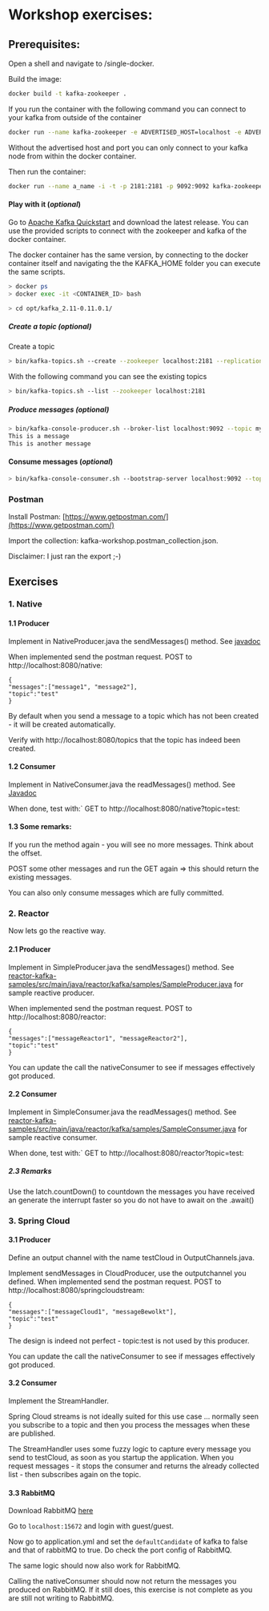 
# Workshop exercises:




## Prerequisites: 

Open a shell and navigate to /single-docker.

Build the image: 
```bash
docker build -t kafka-zookeeper .
```

If you run the container with the following command you can connect to your kafka from outside of the container
```bash
docker run --name kafka-zookeeper -e ADVERTISED_HOST=localhost -e ADVERTISED_PORT=9092 -i -t -p 2181:2181 -p 9092:9092 kafka-zookeeper
```

Without the advertised host and port you can only connect to your kafka node from within the docker container.

Then run the container:
```bash
docker run --name a_name -i -t -p 2181:2181 -p 9092:9092 kafka-zookeeper
```

#### Play with it (*optional*)

Go to [Apache Kafka Quickstart](https://kafka.apache.org/quickstart) and download the latest release.
You can use the provided scripts to connect with the zookeeper and kafka of the docker container.

The docker container has the same version, by connecting to the docker container itself and navigating the the KAFKA_HOME folder you can execute the same scripts.
```bash
> docker ps
> docker exec -it <CONTAINER_ID> bash

> cd opt/kafka_2.11-0.11.0.1/
```


##### Create a topic (*optional*)
Create a topic
```bash
> bin/kafka-topics.sh --create --zookeeper localhost:2181 --replication-factor 1 --partitions 1 --topic mytest
```

With the following command you can see the existing topics
```bash
> bin/kafka-topics.sh --list --zookeeper localhost:2181
```


##### Produce messages (*optional*)


```bash
> bin/kafka-console-producer.sh --broker-list localhost:9092 --topic mytest
This is a message
This is another message
```
#### Consume messages (*optional*)
```bash
> bin/kafka-console-consumer.sh --bootstrap-server localhost:9092 --topic mytest --from-beginning
```



### Postman

Install Postman: [https://www.getpostman.com/](https://www.getpostman.com/)

Import the collection: kafka-workshop.postman_collection.json.

Disclaimer: I just ran the export ;-)


## Exercises

### 1. Native

#### 1.1 Producer

Implement in NativeProducer.java the sendMessages() method.
See [javadoc](https://kafka.apache.org/0110/javadoc/index.html?org/apache/kafka/clients/producer/KafkaProducer.html)

When implemented send the postman request.
POST to http://localhost:8080/native:
```
{
"messages":["message1", "message2"], 
"topic":"test"
}
```

By default when you send a message to a topic which has not been created - it will be created automatically.


Verify with http://localhost:8080/topics that the topic has indeed been created.

#### 1.2 Consumer

Implement in NativeConsumer.java the readMessages() method.
See [Javadoc](https://kafka.apache.org/0110/javadoc/index.html?org/apache/kafka/clients/consumer/KafkaConsumer.html)

When done, test with:`
GET to http://localhost:8080/native?topic=test: 

#### 1.3 Some remarks: 
If you run the method again - you will see no more messages.
Think about the offset.

POST some other messages and run the GET again => this should return the existing messages.

You can also only consume messages which are fully committed.


### 2. Reactor

Now lets go the reactive way.

#### 2.1 Producer

Implement in SimpleProducer.java the sendMessages() method.
See [reactor-kafka-samples/src/main/java/reactor/kafka/samples/SampleProducer.java](https://github.com/reactor/reactor-kafka/blob/master/reactor-kafka-samples/src/main/java/reactor/kafka/samples/SampleProducer.java) for sample reactive producer. 

When implemented send the postman request.
POST to http://localhost:8080/reactor:
```
{
"messages":["messageReactor1", "messageReactor2"], 
"topic":"test"
}
```

You can update the call the nativeConsumer to see if messages effectively got produced.

#### 2.2 Consumer

Implement in SimpleConsumer.java the readMessages() method.
See [reactor-kafka-samples/src/main/java/reactor/kafka/samples/SampleConsumer.java](https://github.com/reactor/reactor-kafka/blob/master/reactor-kafka-samples/src/main/java/reactor/kafka/samples/SampleConsumer.java) for sample reactive consumer.

When done, test with:`
GET to http://localhost:8080/reactor?topic=test: 

##### 2.3 Remarks
Use the latch.countDown() to countdown the messages you have received an generate the interrupt faster so you do not have to await on the .await()

### 3. Spring Cloud

#### 3.1 Producer

Define an output channel with the name testCloud in OutputChannels.java.

Implement sendMessages in CloudProducer, use the outputchannel you defined.
When implemented send the postman request.
POST to http://localhost:8080/springcloudstream:
```
{
"messages":["messageCloud1", "messageBewolkt"], 
"topic":"test"
}
```

The design is indeed not perfect - topic:test is not used by this producer.

You can update the call the nativeConsumer to see if messages effectively got produced.

#### 3.2 Consumer

Implement the StreamHandler.

Spring Cloud streams is not ideally suited for this use case ... normally seen you subscribe to a topic and then you process the messages when these are published.

The StreamHandler uses some fuzzy logic to capture every message you send to testCloud, as soon as you startup the application.
When you request messages - it stops the consumer and returns the already collected list - then subscribes again on the topic.


#### 3.3 RabbitMQ
Download RabbitMQ [here](https://www.rabbitmq.com/download.html)

Go to `localhost:15672` and login with guest/guest.

Now go to application.yml and set the `defaultCandidate` of kafka to false and that of rabbitMQ to true.
Do check the port config of RabbitMQ.

The same logic should now also work for RabbitMQ.

Calling the nativeConsumer should now not return the messages you produced on RabbitMQ.
If it still does, this exercise is not complete as you are still not writing to RabbitMQ.